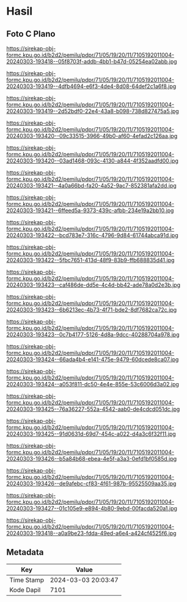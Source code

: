# Hasil

## Foto C Plano

https://sirekap-obj-formc.kpu.go.id/b2d2/pemilu/pdpr/71/05/19/20/11/7105192011004-20240303-193418--05f8703f-addb-4bb1-b47d-05254ea02abb.jpg

https://sirekap-obj-formc.kpu.go.id/b2d2/pemilu/pdpr/71/05/19/20/11/7105192011004-20240303-193419--4dfb4694-e6f3-4de4-8d08-64def2c1a6f8.jpg

https://sirekap-obj-formc.kpu.go.id/b2d2/pemilu/pdpr/71/05/19/20/11/7105192011004-20240303-193419--2d52bdf0-22e4-43a8-b098-738d827475a5.jpg

https://sirekap-obj-formc.kpu.go.id/b2d2/pemilu/pdpr/71/05/19/20/11/7105192011004-20240303-193420--09c33515-3966-49b0-af60-4efad2c126aa.jpg

https://sirekap-obj-formc.kpu.go.id/b2d2/pemilu/pdpr/71/05/19/20/11/7105192011004-20240303-193420--03ad1468-093c-4130-a844-4f352aadfd00.jpg

https://sirekap-obj-formc.kpu.go.id/b2d2/pemilu/pdpr/71/05/19/20/11/7105192011004-20240303-193421--4a0a66bd-fa20-4a52-9ac7-852381afa2dd.jpg

https://sirekap-obj-formc.kpu.go.id/b2d2/pemilu/pdpr/71/05/19/20/11/7105192011004-20240303-193421--6ffeed5a-9373-439c-afbb-234e19a2bb10.jpg

https://sirekap-obj-formc.kpu.go.id/b2d2/pemilu/pdpr/71/05/19/20/11/7105192011004-20240303-193422--bcd783e7-316c-4796-9d84-61744abca91d.jpg

https://sirekap-obj-formc.kpu.go.id/b2d2/pemilu/pdpr/71/05/19/20/11/7105192011004-20240303-193422--5fbc7651-413d-48f9-83b9-ffb688835d41.jpg

https://sirekap-obj-formc.kpu.go.id/b2d2/pemilu/pdpr/71/05/19/20/11/7105192011004-20240303-193423--caf486de-dd5e-4c4d-bb42-ade78a0d2e3b.jpg

https://sirekap-obj-formc.kpu.go.id/b2d2/pemilu/pdpr/71/05/19/20/11/7105192011004-20240303-193423--6b6213ec-4b73-4f71-bde2-8df7682ca72c.jpg

https://sirekap-obj-formc.kpu.go.id/b2d2/pemilu/pdpr/71/05/19/20/11/7105192011004-20240303-193423--0c7b4177-5126-4d8a-9dcc-40288704a978.jpg

https://sirekap-obj-formc.kpu.go.id/b2d2/pemilu/pdpr/71/05/19/20/11/7105192011004-20240303-193424--66ada4b4-e141-475e-9479-60dcede8ca07.jpg

https://sirekap-obj-formc.kpu.go.id/b2d2/pemilu/pdpr/71/05/19/20/11/7105192011004-20240303-193424--a053f811-dc50-4e4e-855e-53c6006d3a02.jpg

https://sirekap-obj-formc.kpu.go.id/b2d2/pemilu/pdpr/71/05/19/20/11/7105192011004-20240303-193425--76a36227-552a-4542-aab0-de4cdcd051dc.jpg

https://sirekap-obj-formc.kpu.go.id/b2d2/pemilu/pdpr/71/05/19/20/11/7105192011004-20240303-193425--91d0631d-69d7-454c-a022-d4a3c6f32f11.jpg

https://sirekap-obj-formc.kpu.go.id/b2d2/pemilu/pdpr/71/05/19/20/11/7105192011004-20240303-193426--b5a84b68-ebea-4e5f-a3a3-0efd1bf0585d.jpg

https://sirekap-obj-formc.kpu.go.id/b2d2/pemilu/pdpr/71/05/19/20/11/7105192011004-20240303-193426--de9afebc-cf83-4f61-987b-95525509aa35.jpg

https://sirekap-obj-formc.kpu.go.id/b2d2/pemilu/pdpr/71/05/19/20/11/7105192011004-20240303-193427--01c105e9-e894-4b80-9ebd-00facda520a1.jpg

https://sirekap-obj-formc.kpu.go.id/b2d2/pemilu/pdpr/71/05/19/20/11/7105192011004-20240303-193418--a0a9be23-fdda-49ed-a6e4-a424cf4525f6.jpg


## Metadata

| Key        | Value               |
| ---------- | ------------------- |
| Time Stamp | 2024-03-03 20:03:47 |
| Kode Dapil | 7101                |



